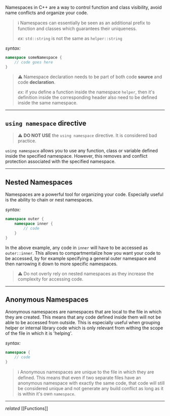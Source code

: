 Namespaces in C++ are a way to control function and class visibility, avoid name conflicts and organize your code.

> ℹ️ Namespaces can essentially be seen as an additional prefix to function and classes which guarantees their uniqueness.
> 
> *ex:* `std::string` is not the same as `helper::string`

*syntax:*
```cpp
namespace someNamespace {
	// code goes here
}
```

> ⚠️ Namespace declaration needs to be part of both code **source** and code **declaration**.
> 
> *ex:* if you define a function inside the namespace `helper`, then it's definition inside the corresponding header also need to be defined inside the same namespace.

---
## `using namespace` directive

> ⚠️ **DO NOT USE** the `using namespace` directive. It is considered bad practice.

`using namespace` allows you to use any function, class or variable defined inside the specified namespace. However, this removes and conflict protection associated with the specified namespace.

---

## Nested Namespaces

Namespaces are a powerful tool for organizing your code. Especially useful is the ability to chain or nest namespaces.

*syntax:*
```cpp
namespace outer {
	namespace inner {
		// code
	}
}
```

In the above example, any code in `inner` will have to be accessed as `outer::inner`. This allows to compartmentalize how you want your code to be accessed, by for example specifying a general outer namespace and then narrowing it down to more specific namespaces.

> ⚠️ Do not overly rely on nested namespaces as they increase the complexity for accessing code.

---
## Anonymous Namespaces

Anonymous namespaces are namespaces that are local to the file in which they are created. This means that any code defined inside them will not be able to be accessed from outside. This is especially useful when grouping helper or internal library code which is only relevant from withing the scope of the file in which it is 'helping'.

*syntax:*
```cpp
namespace {
	// code
}
```

> ℹ️ Anonymous namespaces are unique to the file in which they are defined. This means that even if two separate files have an anonymous namespace with exactly the same code, that code will still be considered unique and not generate any build conflict as long as it is within it's own `namespace`.

---
*related* [[Functions]]